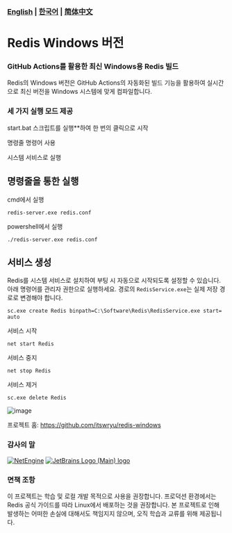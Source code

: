 ### [English](https://github.com/itswryu/redis-windows/blob/main/README.md) | [한국어](https://github.com/itswryu/redis-windows/blob/main/README.ko_KR.md) | [简体中文](https://github.com/itswryu/redis-windows/blob/main/README.zh_CN.md)

# Redis Windows 버전

### GitHub Actions를 활용한 최신 Windows용 Redis 빌드

Redis의 Windows 버전은 GitHub Actions의 자동화된 빌드 기능을 활용하여 실시간으로 최신 버전을 Windows 시스템에 맞게 컴파일합니다.


### 세 가지 실행 모드 제공

start.bat 스크립트를 실행**하여 한 번의 클릭으로 시작

명령줄 명령어 사용

시스템 서비스로 실행


## 명령줄을 통한 실행
cmd에서 실행
```shell
redis-server.exe redis.conf
```
powershell에서 실행
```shell
./redis-server.exe redis.conf
```

## 서비스 생성
Redis를 시스템 서비스로 설치하여 부팅 시 자동으로 시작되도록 설정할 수 있습니다.
아래 명령어를 관리자 권한으로 실행하세요. 경로의 `RedisService.exe`는 실제 저장 경로로 변경해야 합니다.

```shell
sc.exe create Redis binpath=C:\Software\Redis\RedisService.exe start= auto
```
서비스 시작
```shell
net start Redis
```
서비스 중지
```shell
net stop Redis
```
서비스 제거
```shell
sc.exe delete Redis
```

![image](https://user-images.githubusercontent.com/515784/215540157-65f55297-cde2-49b3-8ab3-14dca7e11ee0.png)


프로젝트 홈: https://github.com/itswryu/redis-windows

### 감사의 말
[![NetEngine](https://avatars.githubusercontent.com/u/36178221?s=180&v=4)](https://www.zhihu.com/question/424272611/answer/2611312760)
[![JetBrains Logo (Main) logo](https://resources.jetbrains.com/storage/products/company/brand/logos/jb_beam.svg)](https://www.jetbrains.com/?from=redis-windows)

### 면책 조항
이 프로젝트는 학습 및 로컬 개발 목적으로 사용을 권장합니다. 프로덕션 환경에서는 Redis 공식 가이드를 따라 Linux에서 배포하는 것을 권장합니다. 본 프로젝트로 인해 발생하는 어떠한 손실에 대해서도 책임지지 않으며, 오직 학습과 교류를 위해 제공됩니다.